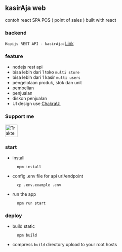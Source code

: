 ## kasirAja web
contoh react SPA POS ( point of sales ) built with react

### backend
`Hapijs REST API - kasirAja`: [Link](https://github.com/ajikamaludin/hapi-kasiraja-api)

### feature
- nodejs rest api
- bisa lebih dari 1 toko `multi store`
- bisa lebih dari 1 kasir `multi users`
- pengelolaan produk, stok dan unit
- pembelian
- penjualan
- diskon penjualan
- UI design use [ChakraUI](https://chakra-ui.com/)

### Support me

<a href="https://trakteer.id/ajikamaludin" target="_blank"><img id="wse-buttons-preview" src="https://cdn.trakteer.id/images/embed/trbtn-blue-2.png" height="40" style="border:0px;height:40px;" alt="Trakteer Saya"></a>


### start 
- install

        npm install

- config .env file for api url/endpoint

        cp .env.example .env

- run the app

        npm run start

### deploy 
- build static 

        npm build

- compress `build` directory upload to your root hosts
